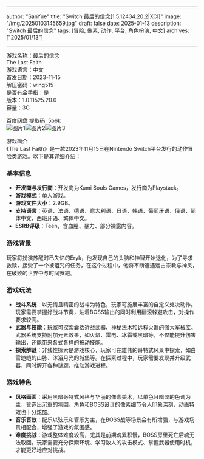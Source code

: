 
---
author: "SanYue"
title: "Switch 最后的信念[1.5.12434.20.2|XCI]"
image: "/img/20250103145659.jpg"
draft: false
date: 2025-01-13
description: "Switch 最后的信念"
tags: [冒险, 像素, 动作, 平台, 角色扮演, 中文]
archives: ["2025/01/13"]

---

游戏名称：最后的信念   
The Last Faith    
游戏语言：中文  
首发日期：2023-11-15  
解压密码：wing515  
是否有金手指：是  
版本：1.0.11525.20.0   
容量：3G

[百度网盘](https://pan.baidu.com/s/1Ig4Nmp6xxcc0if6UWN-m6A) 提取码: 5b6k  
![图片1](/img/d911b0.jpg)![图片2](/img/83512a.jpg)![图片3](/img/b79d78.jpg)  

游戏简介  
《The Last Faith》是一款2023年11月15日在Nintendo Switch平台发行的动作冒险类游戏。以下是其详细介绍：

### 基本信息
- **开发商与发行商**：开发商为Kumi Souls Games，发行商为Playstack。
- **游戏模式**：单人游戏。
- **游戏文件大小**：2.9GB。
- **支持语言**：英语、法语、德语、意大利语、日语、韩语、葡萄牙语、俄语、简体中文、西班牙语、繁体中文。
- **ESRB评级**：Teen，含血腥、暴力、部分裸露内容。

### 游戏背景
玩家将扮演苏醒时已失忆的Eryk，他发现自己的头脑和神智开始退化，为了寻求救赎，接受了一个被诅咒的任务，在这个过程中，他将不断遭遇远古宗教与神灵，在破败的世界中与时间赛跑。

### 游戏玩法
- **战斗系统**：以无情且精密的战斗为特色，玩家可施展丰富的自定义处决动作。玩家需要掌握好战斗节奏，贴着BOSS输出的同时利用翻滚躲避攻击，对操作要求较高。
- **武器与技能**：玩家可探索囊括近战武器、神秘法术和远程火器的强大军械库。武器系统支持附加元素效果，如火焰、雷电、冰霜或黑暗等，不仅能提升伤害输出，还能带来各式各样的被动技能。
- **探索解谜**：非线性探索是游戏核心，玩家可在雄伟的哥特式风景中探索，如白雪皑皑的山脉、沐浴月光的城堡等。在探索过程中，玩家需要发现并升级武器，同时解开各种谜题，推动游戏进程。

### 游戏特色
- **风格画面**：采用黑暗哥特式风格与华丽的像素美术，以单色且暗淡的色调为主，营造出沉重的氛围。角色和BOSS设计的像素细节令人印象深刻，动画特效也十分炫酷。
- **音乐音效**：配乐以弦乐和管乐为主，在BOSS战等场景会有所增强，与游戏场景相配合，增强了游戏的氛围感。
- **难度挑战**：游戏整体难度较高，尤其是前期魂累积慢，BOSS房里死亡后魂无法取回。玩家需要充分探索环境、学习敌人的攻击模式、掌握武器使用时机，才能更好地应对挑战。
